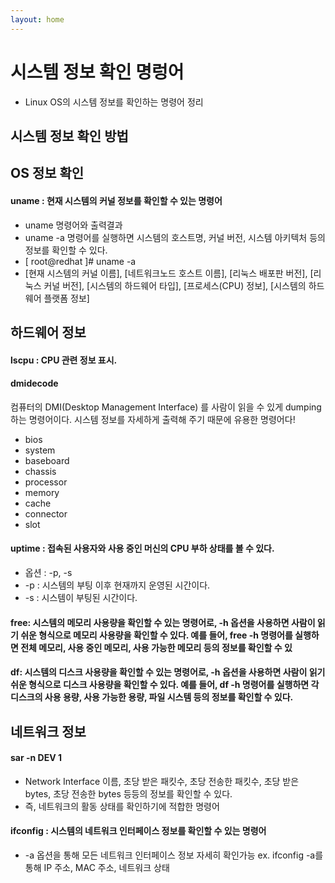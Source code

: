 ```yaml
---
layout: home
---
```

# 시스템 정보 확인 명렁어

- Linux OS의 시스템 정보를 확인하는 명령어 정리

## 시스템 정보 확인 방법

## OS 정보 확인

#### uname : 현재 시스템의 커널 정보를 확인할 수 있는 명령어
- uname 명령어와 출력결과
- uname -a 명령어를 실행하면 시스템의 호스트명, 커널 버전, 시스템 아키텍처 등의 정보를 확인할 수 있다.
- [ root@redhat ]# uname -a
- [현재 시스템의 커널 이름], [네트워크노드 호스트 이름], [리눅스 배포판 버전],
[리눅스 커널 버전], [시스템의 하드웨어 타입], [프로세스(CPU) 정보],
[시스템의 하드웨어 플랫폼 정보]

## 하드웨어 정보
#### lscpu : CPU 관련 정보 표시.

#### dmidecode
컴퓨터의 DMI(Desktop Management Interface) 를 사람이 읽을 수 있게 dumping 하는 명령어이다. 시스템 정보를 자세하게 출력해 주기 때문에 유용한 명령어다!
  - bios
  - system
  - baseboard
  - chassis
  - processor
  - memory
  - cache
  - connector
  - slot

#### uptime : 접속된 사용자와 사용 중인 머신의 CPU 부하 상태를 볼 수 있다.
- 옵션 : -p, -s
- -p : 시스템의 부팅 이후 현재까지 운영된 시간이다.
- -s : 시스템이 부팅된 시간이다.

#### free: 시스템의 메모리 사용량을 확인할 수 있는 명령어로, -h 옵션을 사용하면 사람이 읽기 쉬운 형식으로 메모리 사용량을 확인할 수 있다. 예를 들어, free -h 명령어를 실행하면 전체 메모리, 사용 중인 메모리, 사용 가능한 메모리 등의 정보를 확인할 수 있

#### df: 시스템의 디스크 사용량을 확인할 수 있는 명령어로, -h 옵션을 사용하면 사람이 읽기 쉬운 형식으로 디스크 사용량을 확인할 수 있다. 예를 들어, df -h 명령어를 실행하면 각 디스크의 사용 용량, 사용 가능한 용량, 파일 시스템 등의 정보를 확인할 수 있다.

## 네트워크 정보
#### sar -n DEV 1
- Network Interface 이름, 초당 받은 패킷수, 초당 전송한 패킷수, 초당 받은 bytes, 초당 전송한 bytes 등등의 정보를 확인할 수 있다.
- 즉, 네트워크의 활동 상태를 확인하기에 적합한 명령어

#### ifconfig : 시스템의 네트워크 인터페이스 정보를 확인할 수 있는 명령어
- -a 옵션을 통해 모든 네트워크 인터페이스 정보 자세히 확인가능
ex. ifconfig -a를 통해 IP 주소, MAC 주소, 네트워크 상태